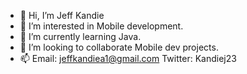 - 👋 Hi, I’m Jeff Kandie
- 👀 I’m interested in Mobile development.
- 🌱 I’m currently learning Java.
- 💞️ I’m looking to collaborate Mobile dev projects.
- 📫 Email: jeffkandiea1@gmail.com Twitter: Kandiej23

<!---
Kandie23/Kandie23 is a ✨ special ✨ repository because its `README.md` (this file) appears on your GitHub profile.
You can click the Preview link to take a look at your changes.
--->
